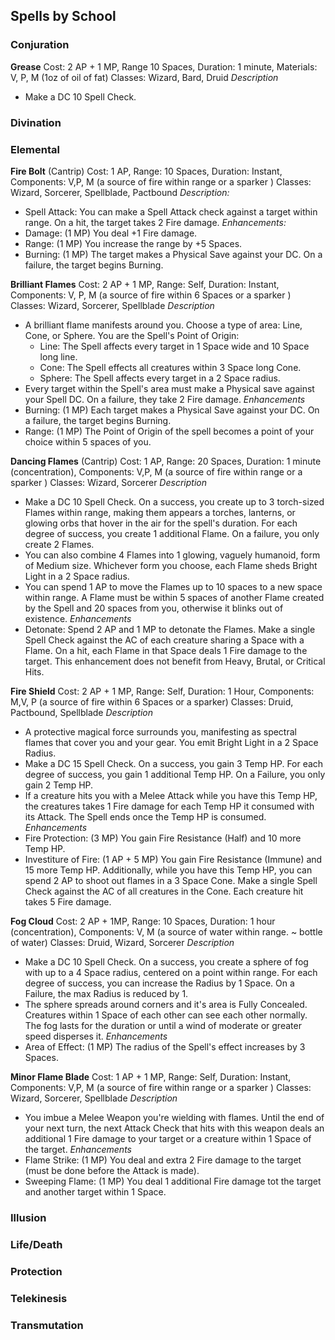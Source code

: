 ## Spells by School

### Conjuration
**Grease**
Cost: 2 AP + 1 MP, Range 10 Spaces, Duration: 1 minute, Materials: V, P, M (1oz of oil of fat)
Classes: Wizard, Bard, Druid
*Description*
- Make a DC 10 Spell Check.

### Divination

### Elemental

**Fire Bolt**
(Cantrip)
Cost: 1 AP, Range: 10 Spaces, Duration: Instant, Components: V,P, M (a source of fire within range or a sparker )
Classes: Wizard, Sorcerer, Spellblade, Pactbound
*Description:* 
- Spell Attack: You can make a Spell Attack check against a target within range. On a hit, the target takes 2 Fire damage.
*Enhancements:*
- Damage: (1 MP) You deal +1 Fire damage.
- Range: (1 MP) You increase the range by +5 Spaces.
- Burning: (1 MP) The target makes a Physical Save against your DC. On a failure, the target begins Burning. 

**Brilliant Flames**
Cost: 2 AP + 1 MP, Range: Self, Duration: Instant, Components: V, P, M (a source of fire within 6 Spaces or a sparker )
Classes: Wizard, Sorcerer, Spellblade
*Description*
- A brilliant flame manifests around you. Choose a type of area: Line, Cone, or Sphere. You are the Spell's Point of Origin:
	- Line: The Spell affects every target in 1 Space wide and 10 Space long line.
	- Cone: The Spell effects all creatures within 3 Space long Cone. 
	- Sphere: The Spell affects every target in a 2 Space radius.
- Every target within the Spell's area must make a Physical save against your Spell DC. On a failure, they take 2 Fire damage. 
*Enhancements*
 - Burning: (1 MP) Each target makes a Physical Save against your DC. On a failure, the target begins Burning. 
 - Range: (1 MP) The Point of Origin of the spell becomes a point of your choice within 5 spaces of you. 

**Dancing Flames**
(Cantrip)
Cost: 1 AP, Range: 20 Spaces, Duration: 1 minute (concentration), Components: V,P, M (a source of fire within range or a sparker )
Classes: Wizard, Sorcerer
*Description*
- Make a DC 10 Spell Check. On a success, you create up to 3 torch-sized Flames within range, making them appears a torches, lanterns, or glowing orbs that hover in the air for the spell's duration. For each degree of success, you create 1 additional Flame. On a failure, you only create 2 Flames.
- You can also combine 4 Flames into 1 glowing, vaguely humanoid, form of Medium size. Whichever form you choose, each Flame sheds Bright Light in a 2 Space radius.
- You can spend 1 AP to move the Flames up to 10 spaces to a new space within range. A Flame must be within 5 spaces of another Flame created by the Spell and 20 spaces from you, otherwise it blinks out of existence.
*Enhancements*
- Detonate: Spend 2 AP and 1 MP to detonate the Flames. Make a single Spell Check against the AC of each creature sharing a Space with a Flame. On a hit, each Flame in that Space deals 1 Fire damage to the target. This enhancement does not benefit from Heavy, Brutal, or Critical Hits.

**Fire Shield**
Cost: 2 AP + 1 MP, Range: Self, Duration: 1 Hour, Components: M,V, P (a source of fire within 6 Spaces or a sparker)
Classes: Druid, Pactbound, Spellblade
*Description*
- A protective magical force surrounds you, manifesting as spectral flames that cover you and your gear. You emit Bright Light in a 2 Space Radius.
- Make a DC 15 Spell Check. On a success, you gain 3 Temp HP. For each degree of success, you gain 1 additional Temp HP. On a Failure, you only gain 2 Temp HP. 
- If a creature hits you with a Melee Attack while you have this Temp HP, the creatures takes 1 Fire damage for each Temp HP it consumed with its Attack. The Spell ends once the Temp HP is consumed.
*Enhancements*
- Fire Protection: (3 MP) You gain Fire Resistance (Half) and 10 more Temp HP.
- Investiture of Fire: (1 AP + 5 MP) You gain Fire Resistance (Immune) and 15 more Temp HP. Additionally, while you have this Temp HP, you can spend 2 AP to shoot out flames in a 3 Space Cone. Make a single Spell Check against the AC of all creatures in the Cone. Each creature hit takes 5 Fire damage. 


**Fog Cloud**
Cost: 2 AP + 1MP, Range: 10 Spaces, Duration: 1 hour (concentration), Components: V, M (a source of water within range. ~ bottle of water)
Classes: Druid, Wizard, Sorcerer
*Description*
- Make a DC 10 Spell Check. On a success, you create a sphere of fog with up to a 4 Space radius, centered on a point within range. For each degree of success, you can increase the Radius by 1 Space. On a Failure, the max Radius is reduced by 1.
- The sphere spreads around corners and it's area is Fully Concealed. Creatures within 1 Space of each other can see each other normally. The fog lasts for the duration or until a wind of moderate or greater speed disperses it. 
*Enhancements*
- Area of Effect: (1 MP) The radius of the Spell's effect increases by 3 Spaces.

**Minor Flame Blade**
Cost: 1 AP + 1 MP, Range: Self, Duration: Instant, Components: V,P, M (a source of fire within range or a sparker )
Classes: Wizard, Sorcerer, Spellblade
*Description*
- You imbue a Melee Weapon you're wielding with flames. Until the end of your next turn, the next Attack Check that hits with this weapon deals an additional 1 Fire damage to your target or a creature within 1 Space of the target. 
*Enhancements*
- Flame Strike: (1 MP) You deal and extra 2 Fire damage to the target (must be done before the Attack is made).
- Sweeping Flame: (1 MP) You deal 1 additional Fire damage tot the target and another target within 1 Space. 




### Illusion

### Life/Death

### Protection

### Telekinesis

### Transmutation
